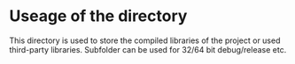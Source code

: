 # Useage of the directory
This directory is used to store the compiled libraries of the project or used third-party libraries.
Subfolder can be used for 32/64 bit debug/release etc.